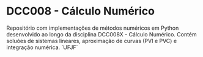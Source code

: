 # DCC008 - Cálculo Numérico
Repositório com implementações de métodos numéricos em Python desenvolvido ao longo da disciplina DCC008X - Cálculo Numérico. 
Contém soluões de sistemas lineares, aproximação de curvas (PVI e PVC) e integração numérica.
´UFJF´
